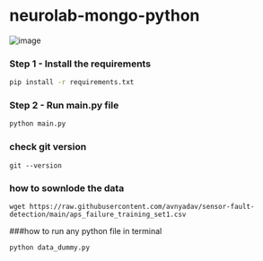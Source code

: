 # neurolab-mongo-python

![image](https://user-images.githubusercontent.com/57321948/196933065-4b16c235-f3b9-4391-9cfe-4affcec87c35.png)

### Step 1 - Install the requirements

```bash
pip install -r requirements.txt
```

### Step 2 - Run main.py file

```bash
python main.py
```
### check git version 
```
git --version
```
### how to sownlode the data 
```
wget https://raw.githubusercontent.com/avnyadav/sensor-fault-detection/main/aps_failure_training_set1.csv
```
###how to run any python file in terminal 
```
python data_dummy.py
```